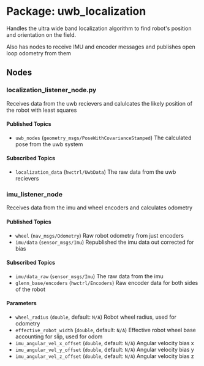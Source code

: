 #  Package: uwb_localization

Handles the ultra wide band localization algorithm to find robot's position and orientation
on the field.

Also has nodes to receive IMU and encoder messages and publishes open loop odometry from them

## Nodes

### localization_listener_node.py
Receives data from the uwb recievers and calulcates the likely position of the robot with least squares

#### Published Topics
* `uwb_nodes` (`geometry_msgs/PoseWithCovarianceStamped`)
    The calculated pose from the uwb system

#### Subscribed Topics
* `localization_data` (`hwctrl/UwbData`)
    The raw data from the uwb recievers


### imu_listener_node
Receives data from the imu and wheel encoders and calculates odometry

#### Published Topics
* `wheel` (`nav_msgs/Odometry`)
    Raw robot odometry from just encoders
* `imu/data` (`sensor_msgs/Imu`)
    Republished the imu data out corrected for bias

#### Subscribed Topics
* `imu/data_raw` (`sensor_msgs/Imu`)
    The raw data from the imu
* `glenn_base/encoders` (`hwctrl/Encoders`)
    Raw encoder data for both sides of the robot

#### Parameters
* `wheel_radius` (`double`, default: `N/A`)
    Robot wheel radius, used for odometry
* `effective_robot_width` (`double`, default: `N/A`)
    Effective robot wheel base accounting for slip, used for odom
* `imu_angular_vel_x_offset` (`double`, default: `N/A`)
    Angular velocity bias x
* `imu_angular_vel_y_offset` (`double`, default: `N/A`)
    Angular velocity bias y
* `imu_angular_vel_z_offset` (`double`, default: `N/A`)
    Angular velocity bias z
